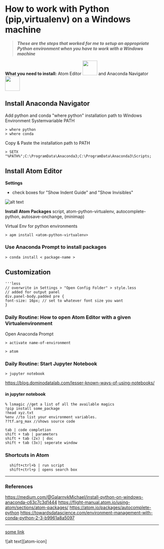  # How to work with Python (pip,virtualenv) on a Windows machine
 >***These are the steps that worked for me to setup an appropriate Python environment when you have to work with a Windows machine***
 
   **What you need to install:**  Atom Editor  <img src="https://png.icons8.com/ios/1600/atom-editor.png" width="48"> 
   and Anaconda Navigator <img src="http://www.datamasters.com.br/wp-content/uploads/2017/08/thumb-anaconda.png" width="48">



 
 ## Install Anaconda Navigator
 Add python and conda "where python" installation path to Windows Environment Systemvariable PATH
 
    > where python
    > where conda 
    
Copy & Paste the installation path to PATH

    > SETX "%PATH%";C:\ProgramData\Anaconda3;C:\ProgramData\Anaconda3\Scripts; 
 
 ## Install Atom Editor
 
  **Settings**
 - check boxes for "Show Indent Guide" and "Show Invisibles"
 
 ![alt text][logo]
 


 
 **Install Atom Packages**
 script, atom-python-virtualenv, autocomplete-python, autosave-onchange, (minimap)
 
 Virtual Env for python environments
 
    > apm install <atom-python-virtualenv> 

 ### Use Anaconda Prompt to install packages
    > conda install < package-name >
  
 ## Customization
    '''less
    // overwrite in Settings > "Open Config Folder" > style.less
    // added for output panel
    div.panel-body.padded pre {
    font-size: 16px; // set to whatever font size you want
    }
 
 
 ### Daily Routine: How to open Atom Editor with a given Virtualenvironment
 Open Anaconda Prompt
 
    > activate name-of-environment
   
    > atom

 
### Daily Routine: Start Jupyter Notebook
  
    > jupyter notebook 

https://blog.dominodatalab.com/lesser-known-ways-of-using-notebooks/

#### in jupyter notebook
    % lsmagic //get a list of all the available magics
    !pip install some_package
    !head xyz.txt
    %env //to list your environment variables.
    ??tf.arg_max //shows source code

    tab | code completion
    shift + tab | parameters
    shift + tab (2x) | doc
    shift + tab (3x)| seperate window






### Shortcuts in Atom

      shift+ctrl+b | run script
      shift+ctrl+p | opens search box 

***
### References 
https://medium.com/@GalarnykMichael/install-python-on-windows-anaconda-c63c7c3d1444
https://flight-manual.atom.io/using-atom/sections/atom-packages/
https://atom.io/packages/autocomplete-python
https://towardsdatascience.com/environment-management-with-conda-python-2-3-b9961a8a5097

***

[some link](https://www.google.com)


[logo]: https://user-images.githubusercontent.com/8896124/30044182-61ee94c6-922e-11e7-8181-10122681a1d9.gif "Atom Editor"
<!--[atom-icon]: https://png.icons8.com/ios/1600/atom-editor.png "Atom Icon"-->

![alt text][atom-icon]


